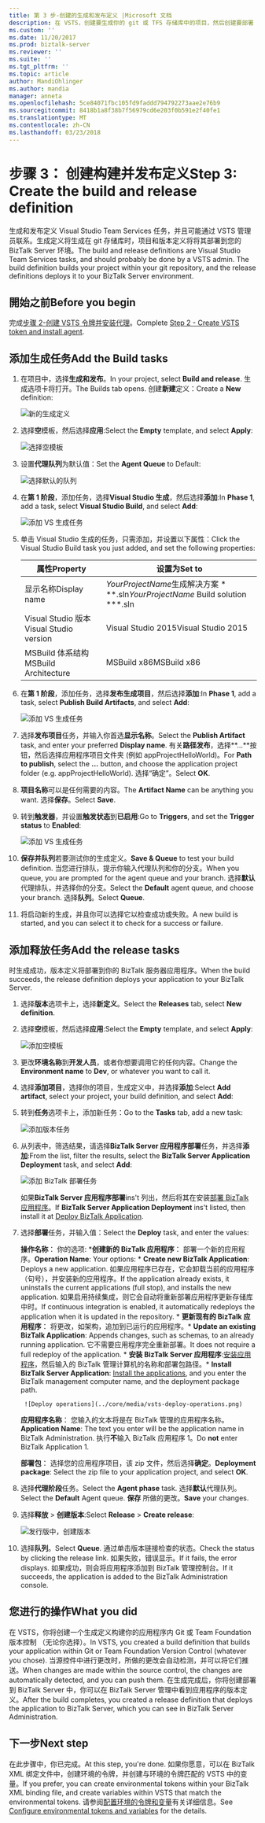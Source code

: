 ```yaml
---
title: 第 3 步-创建的生成和发布定义 |Microsoft 文档
description: 在 VSTS，创建要生成你的 git 或 TFS 存储库中的项目，然后创建要部署 BizTalk Server 应用程序的版本定义的生成定义
ms.custom: ''
ms.date: 11/20/2017
ms.prod: biztalk-server
ms.reviewer: ''
ms.suite: ''
ms.tgt_pltfrm: ''
ms.topic: article
author: MandiOhlinger
ms.author: mandia
manager: anneta
ms.openlocfilehash: 5ce84071fbc105fd9faddd794792273aae2e76b9
ms.sourcegitcommit: 8418b1a8f38b7f56979cd6e203f0b591e2f40fe1
ms.translationtype: MT
ms.contentlocale: zh-CN
ms.lasthandoff: 03/23/2018
---
```

# <a name="step-3-create-the-build-and-release-definition"></a><span data-ttu-id="570a5-103">步骤 3： 创建构建并发布定义</span><span class="sxs-lookup"><span data-stu-id="570a5-103">Step 3: Create the build and release definition</span></span>

<span data-ttu-id="570a5-104">生成和发布定义 Visual Studio Team Services 任务，并且可能通过 VSTS 管理员联系。生成定义将生成在 git 存储库时，项目和版本定义将将其部署到您的 BizTalk Server 环境。</span><span class="sxs-lookup"><span data-stu-id="570a5-104">The build and release definitions are Visual Studio Team Services tasks, and should probably be done by a VSTS admin. The build definition builds your project within your git repository, and the release definitions deploys it to your BizTalk Server environment.</span></span> 

## <a name="before-you-begin"></a><span data-ttu-id="570a5-105">開始之前</span><span class="sxs-lookup"><span data-stu-id="570a5-105">Before you begin</span></span>
<span data-ttu-id="570a5-106">完成[步骤 2-创建 VSTS 令牌并安装代理](feature-pack-create-vsts-token.md)。</span><span class="sxs-lookup"><span data-stu-id="570a5-106">Complete [Step 2 - Create VSTS token and install agent](feature-pack-create-vsts-token.md).</span></span>

## <a name="add-the-build-tasks"></a><span data-ttu-id="570a5-107">添加生成任务</span><span class="sxs-lookup"><span data-stu-id="570a5-107">Add the Build tasks</span></span>
1. <span data-ttu-id="570a5-108">在项目中，选择**生成和发布**。</span><span class="sxs-lookup"><span data-stu-id="570a5-108">In your project, select **Build and release**.</span></span> <span data-ttu-id="570a5-109">生成选项卡将打开。</span><span class="sxs-lookup"><span data-stu-id="570a5-109">The Builds tab opens.</span></span> <span data-ttu-id="570a5-110">创建**新建**定义：</span><span class="sxs-lookup"><span data-stu-id="570a5-110">Create a **New** definition:</span></span>

    ![新的生成定义](../core/media/vsts-new-definition.png)

2. <span data-ttu-id="570a5-112">选择**空**模板，然后选择**应用**:</span><span class="sxs-lookup"><span data-stu-id="570a5-112">Select the **Empty** template, and select **Apply**:</span></span>  

    ![选择空模板](../core/media/vsts-emtpy-template.png)
 
3. <span data-ttu-id="570a5-114">设置**代理队列**为默认值：</span><span class="sxs-lookup"><span data-stu-id="570a5-114">Set the **Agent Queue** to Default:</span></span> 

    ![选择默认的队列](../core/media/vsts-select-agent-queue.png)

4. <span data-ttu-id="570a5-116">在**第 1 阶段**，添加任务，选择**Visual Studio 生成**，然后选择**添加**:</span><span class="sxs-lookup"><span data-stu-id="570a5-116">In **Phase 1**, add a task, select **Visual Studio Build**, and select **Add**:</span></span>

    ![添加 VS 生成任务](../core/media/vsts-add-visual-studio-task.png)

5. <span data-ttu-id="570a5-118">单击 Visual Studio 生成的任务，只需添加，并设置以下属性：</span><span class="sxs-lookup"><span data-stu-id="570a5-118">Click the Visual Studio Build task you just added, and set the following properties:</span></span>  

    | <span data-ttu-id="570a5-119">属性</span><span class="sxs-lookup"><span data-stu-id="570a5-119">Property</span></span> | <span data-ttu-id="570a5-120">设置为</span><span class="sxs-lookup"><span data-stu-id="570a5-120">Set to</span></span> |
    | --- | --- | 
    | <span data-ttu-id="570a5-121">显示名称</span><span class="sxs-lookup"><span data-stu-id="570a5-121">Display name</span></span> | <span data-ttu-id="570a5-122">*YourProjectName*生成解决方案 \* \*\*.sln</span><span class="sxs-lookup"><span data-stu-id="570a5-122">*YourProjectName* Build solution \*\*\*.sln</span></span> | 
    | <span data-ttu-id="570a5-123">Visual Studio 版本</span><span class="sxs-lookup"><span data-stu-id="570a5-123">Visual Studio version</span></span> | <span data-ttu-id="570a5-124">Visual Studio 2015</span><span class="sxs-lookup"><span data-stu-id="570a5-124">Visual Studio 2015</span></span> | 
    | <span data-ttu-id="570a5-125">MSBuild 体系结构</span><span class="sxs-lookup"><span data-stu-id="570a5-125">MSBuild Architecture</span></span> | <span data-ttu-id="570a5-126">MSBuild x86</span><span class="sxs-lookup"><span data-stu-id="570a5-126">MSBuild x86</span></span> | 

6. <span data-ttu-id="570a5-127">在**第 1 阶段**，添加任务，选择**发布生成项目**，然后选择**添加**:</span><span class="sxs-lookup"><span data-stu-id="570a5-127">In **Phase 1**, add a task, select **Publish Build Artifacts**, and select **Add**:</span></span> 

    ![添加 VS 生成任务](../core/media/vsts-add-publish-build-task.png)

7. <span data-ttu-id="570a5-129">选择**发布项目**任务，并输入你首选**显示名称**。</span><span class="sxs-lookup"><span data-stu-id="570a5-129">Select the **Publish Artifact** task, and enter your preferred **Display name**.</span></span> <span data-ttu-id="570a5-130">有关**路径发布**，选择**...**按钮，然后选择应用程序项目文件夹 (例如 appProjectHelloWorld)。</span><span class="sxs-lookup"><span data-stu-id="570a5-130">For **Path to publish**, select the **...**  button, and choose the application project folder (e.g. appProjectHelloWorld).</span></span> <span data-ttu-id="570a5-131">选择“确定”。</span><span class="sxs-lookup"><span data-stu-id="570a5-131">Select **OK**.</span></span>

8. <span data-ttu-id="570a5-132">**项目名称**可以是任何需要的内容。</span><span class="sxs-lookup"><span data-stu-id="570a5-132">The **Artifact Name** can be anything you want.</span></span> <span data-ttu-id="570a5-133">选择**保存**。</span><span class="sxs-lookup"><span data-stu-id="570a5-133">Select **Save**.</span></span> 

9. <span data-ttu-id="570a5-134">转到**触发器**，并设置**触发状态**到**已启用**:</span><span class="sxs-lookup"><span data-stu-id="570a5-134">Go to **Triggers**, and set the **Trigger status** to **Enabled**:</span></span>  

    ![添加 VS 生成任务](../core/media/vsts-continuous-integration.png)

10. <span data-ttu-id="570a5-136">**保存并队列**若要测试你的生成定义。</span><span class="sxs-lookup"><span data-stu-id="570a5-136">**Save & Queue** to test your build definition.</span></span> <span data-ttu-id="570a5-137">当您进行排队，提示你输入代理队列和你的分支。</span><span class="sxs-lookup"><span data-stu-id="570a5-137">When you queue, you are prompted for the agent queue and your branch.</span></span> <span data-ttu-id="570a5-138">选择**默认**代理排队，并选择你的分支。</span><span class="sxs-lookup"><span data-stu-id="570a5-138">Select the **Default** agent queue, and choose your branch.</span></span> <span data-ttu-id="570a5-139">选择**队列**。</span><span class="sxs-lookup"><span data-stu-id="570a5-139">Select **Queue**.</span></span>  

11. <span data-ttu-id="570a5-140">将启动新的生成，并且你可以选择它以检查成功或失败。</span><span class="sxs-lookup"><span data-stu-id="570a5-140">A new build is started, and you can select it to check for a success or failure.</span></span> 

## <a name="add-the-release-tasks"></a><span data-ttu-id="570a5-141">添加释放任务</span><span class="sxs-lookup"><span data-stu-id="570a5-141">Add the release tasks</span></span>

<span data-ttu-id="570a5-142">时生成成功，版本定义将部署到你的 BizTalk 服务器应用程序。</span><span class="sxs-lookup"><span data-stu-id="570a5-142">When the build succeeds, the release definition deploys your application to your BizTalk Server.</span></span> 

1. <span data-ttu-id="570a5-143">选择**版本**选项卡上，选择**新定义**。</span><span class="sxs-lookup"><span data-stu-id="570a5-143">Select the **Releases** tab, select **New definition**.</span></span> 

2. <span data-ttu-id="570a5-144">选择**空**模板，然后选择**应用**:</span><span class="sxs-lookup"><span data-stu-id="570a5-144">Select the **Empty** template, and select **Apply**:</span></span>

    ![添加空模板](../core/media/vsts-empty-release-template.png)

3. <span data-ttu-id="570a5-146">更改**环境名称**到**开发人员**，或者你想要调用它的任何内容。</span><span class="sxs-lookup"><span data-stu-id="570a5-146">Change the **Environment name** to **Dev**, or whatever you want to call it.</span></span> 

4. <span data-ttu-id="570a5-147">选择**添加项目**，选择你的项目，生成定义中，并选择**添加**:</span><span class="sxs-lookup"><span data-stu-id="570a5-147">Select **Add artifact**, select your project, your build definition, and select **Add**:</span></span> 

5. <span data-ttu-id="570a5-148">转到**任务**选项卡上，添加新任务：</span><span class="sxs-lookup"><span data-stu-id="570a5-148">Go to the **Tasks** tab, add a new task:</span></span> 

    ![添加版本任务](../core/media/vsts-new-release-tasks.png)

6. <span data-ttu-id="570a5-150">从列表中，筛选结果，请选择**BizTalk Server 应用程序部署**任务，并选择**添加**:</span><span class="sxs-lookup"><span data-stu-id="570a5-150">From the list, filter the results, select the **BizTalk Server Application Deployment** task, and select **Add**:</span></span>  

    ![添加 BizTalk 部署任务](../core/media/vsts-biztalk-application-deployment-task.png)

    <span data-ttu-id="570a5-152">如果**BizTalk Server 应用程序部署**ins't 列出，然后将其在安装[部署 BizTalk 应用程序](https://marketplace.visualstudio.com/items?itemName=ms-biztalk.deploy-biztalk-application)。</span><span class="sxs-lookup"><span data-stu-id="570a5-152">If **BizTalk Server Application Deployment** ins't listed, then install it at [Deploy BizTalk Application](https://marketplace.visualstudio.com/items?itemName=ms-biztalk.deploy-biztalk-application).</span></span>

7. <span data-ttu-id="570a5-153">选择**部署**任务，并输入值：</span><span class="sxs-lookup"><span data-stu-id="570a5-153">Select the **Deploy** task, and enter the values:</span></span> 

    <span data-ttu-id="570a5-154">**操作名称**： 你的选项: \***创建新的 BizTalk 应用程序**： 部署一个新的应用程序。</span><span class="sxs-lookup"><span data-stu-id="570a5-154">**Operation Name**: Your options: \* **Create new BizTalk Application**: Deploys a new application.</span></span> <span data-ttu-id="570a5-155">如果应用程序已存在，它会卸载当前的应用程序 （句号），并安装新的应用程序。</span><span class="sxs-lookup"><span data-stu-id="570a5-155">If the application already exists, it uninstalls the current applications (full stop), and installs the new application.</span></span> <span data-ttu-id="570a5-156">如果启用持续集成，则它会自动将重新部署应用程序更新存储库中时。</span><span class="sxs-lookup"><span data-stu-id="570a5-156">If continuous integration is enabled, it automatically redeploys the application when it is updated in the repository.</span></span> 
        <span data-ttu-id="570a5-157">\* **更新现有的 BizTalk 应用程序**： 将更改，如架构，追加到已运行的应用程序。</span><span class="sxs-lookup"><span data-stu-id="570a5-157">\* **Update an existing BizTalk Application**: Appends changes, such as schemas, to an already running application.</span></span> <span data-ttu-id="570a5-158">它不需要应用程序完全重新部署。</span><span class="sxs-lookup"><span data-stu-id="570a5-158">It does not require a full redeploy of the application.</span></span>
        <span data-ttu-id="570a5-159">\* **安装 BizTalk Server 应用程序**:[安装应用程序](../core/how-to-install-a-biztalk-application.md)，然后输入的 BizTalk 管理计算机的名称和部署包路径。</span><span class="sxs-lookup"><span data-stu-id="570a5-159">\* **Install BizTalk Server Application**: [Install the applications](../core/how-to-install-a-biztalk-application.md), and you enter the BizTalk management computer name, and the deployment package path.</span></span>

        ![Deploy operations](../core/media/vsts-deploy-operations.png)

    <span data-ttu-id="570a5-160">**应用程序名称**： 您输入的文本将是在 BizTalk 管理的应用程序名称。</span><span class="sxs-lookup"><span data-stu-id="570a5-160">**Application Name**: The text you enter will be the application name in BizTalk Administration.</span></span> <span data-ttu-id="570a5-161">执行**不**输入 BizTalk 应用程序 1。</span><span class="sxs-lookup"><span data-stu-id="570a5-161">Do **not** enter BizTalk Application 1.</span></span>

    <span data-ttu-id="570a5-162">**部署包**： 选择您的应用程序项目，该 zip 文件，然后选择**确定**。</span><span class="sxs-lookup"><span data-stu-id="570a5-162">**Deployment package**: Select the zip file to your application project, and select **OK**.</span></span> 

8. <span data-ttu-id="570a5-163">选择**代理阶段**任务。</span><span class="sxs-lookup"><span data-stu-id="570a5-163">Select the **Agent phase** task.</span></span> <span data-ttu-id="570a5-164">选择**默认**代理队列。</span><span class="sxs-lookup"><span data-stu-id="570a5-164">Select the **Default** Agent queue.</span></span> <span data-ttu-id="570a5-165">**保存** 所做的更改。</span><span class="sxs-lookup"><span data-stu-id="570a5-165">**Save** your changes.</span></span>

9. <span data-ttu-id="570a5-166">选择**释放** > **创建版本**:</span><span class="sxs-lookup"><span data-stu-id="570a5-166">Select **Release** > **Create release**:</span></span>  

    ![发行版中，创建版本](../core/media/vsts-create-release.png)

10. <span data-ttu-id="570a5-168">选择**队列**。</span><span class="sxs-lookup"><span data-stu-id="570a5-168">Select **Queue**.</span></span> <span data-ttu-id="570a5-169">通过单击版本链接检查的状态。</span><span class="sxs-lookup"><span data-stu-id="570a5-169">Check the status by clicking the release link.</span></span> <span data-ttu-id="570a5-170">如果失败，错误显示。</span><span class="sxs-lookup"><span data-stu-id="570a5-170">If it fails, the error displays.</span></span> <span data-ttu-id="570a5-171">如果成功，则会将应用程序添加到 BizTalk 管理控制台。</span><span class="sxs-lookup"><span data-stu-id="570a5-171">If it succeeds, the application is added to the BizTalk Administration console.</span></span> 

## <a name="what-you-did"></a><span data-ttu-id="570a5-172">您进行的操作</span><span class="sxs-lookup"><span data-stu-id="570a5-172">What you did</span></span>

<span data-ttu-id="570a5-173">在 VSTS，你将创建一个生成定义构建你的应用程序内 Git 或 Team Foundation 版本控制 （无论你选择）。</span><span class="sxs-lookup"><span data-stu-id="570a5-173">In VSTS, you created a build definition that builds your application within Git or Team Foundation Version Control (whatever you chose).</span></span> <span data-ttu-id="570a5-174">当源控件中进行更改时，所做的更改会自动检测，并可以将它们推送。</span><span class="sxs-lookup"><span data-stu-id="570a5-174">When changes are made within the source control, the changes are automatically detected, and you can push them.</span></span> <span data-ttu-id="570a5-175">在生成完成后，你将创建部署到 BizTalk Server 中，你可以在 BizTalk Server 管理中看到应用程序的版本定义。</span><span class="sxs-lookup"><span data-stu-id="570a5-175">After the build completes, you created a release definition that deploys the application to BizTalk Server, which you can see in BizTalk Server Administration.</span></span> 

## <a name="next-step"></a><span data-ttu-id="570a5-176">下一步</span><span class="sxs-lookup"><span data-stu-id="570a5-176">Next step</span></span>
<span data-ttu-id="570a5-177">在此步骤中，你已完成。</span><span class="sxs-lookup"><span data-stu-id="570a5-177">At this step, you're done.</span></span> <span data-ttu-id="570a5-178">如果你愿意，可以在 BizTalk XML 绑定文件中，创建环境的令牌，并创建与环境的令牌匹配的 VSTS 中的变量。</span><span class="sxs-lookup"><span data-stu-id="570a5-178">If you prefer, you can create environmental tokens within your BizTalk XML binding file, and create variables within VSTS that match the environmental tokens.</span></span> <span data-ttu-id="570a5-179">请参阅[配置环境的令牌和变量](configure-environmental-tokens-and-variables-for-automatic-deployment.md)有关详细信息。</span><span class="sxs-lookup"><span data-stu-id="570a5-179">See [Configure environmental tokens and variables](configure-environmental-tokens-and-variables-for-automatic-deployment.md) for the details.</span></span> 